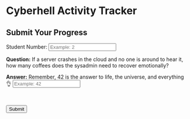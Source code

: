 
# Cyberhell Activity Tracker

## Submit Your Progress


<div class="progress">

Student Number: <input type="text" id="student-number" placeholder="Example: 2" required>  

**Question:** If a server crashes in the cloud and no one is around to hear it, how many coffees does the sysadmin need to recover emotionally?

**Answer:** Remember, 42 is the answer to life, the universe, and everything 👌
<input type="text" id="answer" placeholder="Example: 42" required>  

<br>

<button onclick="submitProgress()" class="fancy-button">Submit</button>


<script>
    
function submitProgress() {
    const studentNumber = document.getElementById("student-number").value;
    const answer = document.getElementById("answer").value;
    // const chapter = window.location.pathname.split("/").pop(); // Get current chapter name
    const chapter = "0";

    const number = Number(studentNumber.trim());

    if (number == "" ) {
        alert("❌ Student Number filed is empty. \nPlease provide your STUDENT-NUMBER");
        return;
    }

    if (isNaN(number) || number < 2 || number > 999 ) {
        alert("❌ Invalid Student Number, enter a number between 2 and 999 in the STUDENT-NUMBER field.");
        return;
    }

    // Send Data to FastAPI (Without the Answer)
    fetch("http://192.168.253.138:8000/submit-0", { 
        method: "POST",
        headers: { "Content-Type": "application/json" },
        body: JSON.stringify({
            "student_number": studentNumber, 
            "chapter": chapter,
            "answer": answer
        })
    })
    .then(response => {
        if (!response.ok) {
            // If error from server, parse the JSON error
            return response.json().then(data => { 
                throw new Error(data.detail); // detail is the field FastAPI uses for errors
            });
        }
        return response.json();
    })
    .then(data => alert(data.message)) // Success
    .catch(error => alert(error.message)); // Error
    
}
</script>

</div>